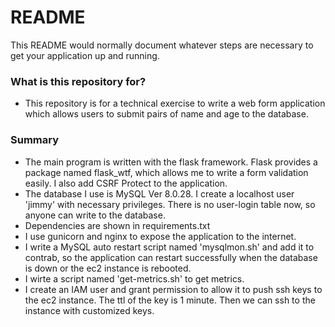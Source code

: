 # README #

This README would normally document whatever steps are necessary to get your application up and running.

### What is this repository for? ###

* This repository is for a technical exercise to write a web form application which allows users to submit pairs of name and age to the database.

### Summary ###

* The main program is written with the flask framework. Flask provides a package named flask_wtf, which allows me to write a form validation easily. I also add CSRF Protect to the application.
* The database I use is MySQL Ver 8.0.28. I create a localhost user 'jimmy' with necessary privileges. There is no user-login table now, so anyone can write to the database.
* Dependencies are shown in requirements.txt
* I use gunicorn and nginx to expose the application to the internet.
* I write a MySQL auto restart script named 'mysqlmon.sh' and add it to contrab, so the application can restart successfully when the database is down or the ec2 instance is rebooted.
* I wirte a script named 'get-metrics.sh' to get metrics.
* I create an IAM user and grant permission to allow it to push ssh keys to the ec2 instance. The ttl of the key is 1 minute. Then we can ssh to the instance with customized keys.
